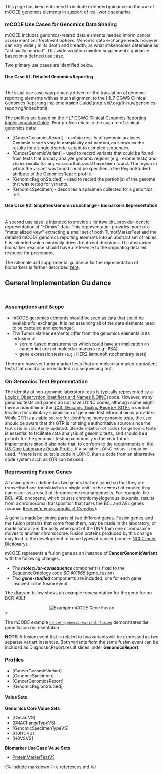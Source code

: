 <div markdown="1" class="note">
This page has been enhanced to include extended guidance on the use of mCODE genomics elements in support of real-world scenarios. 
</div>

### mCODE Use Cases for Genomics Data Sharing

mCODE includes genomics-related data elements needed inform cancer assessment and treatment options. Genomic data exchange needs however can vary widely in its depth and breadth, as what stakeholders determine as "actionally minimal". This wide variation merited supplemental guidance based on a defined use case. 

Two primary use cases are identified below.
<br />

#### Use Case #1: Detailed Genomics Reporting

<br />
The initial use case was primarily driven on the translation of genomic reporting elements with as much alignment to the [HL7 CGWG Clinical Genomics Reporting Implementation Guide](http://hl7.org/fhir/uv/genomics-reporting/index.html).

The profiles are based on the [HL7 CGWG Clinical Genomics Reporting Implementation Guide](http://hl7.org/fhir/uv/genomics-reporting/index.html). Four profiles relate to the capture of clinical genomics data:

* [CancerGenomicsReport] - contain results of genomic analyses. Genomic reports vary in complexity and content, as simple as the results for a single discrete variant to complex sequences.
* [CancerGenomicVariant] - used to record variants that could be found from tests that broadly analyze genomic regions (e.g.: exome tests) and stores results for any variants that could have been found. The region in which the variant was found could be specified in the RegionStudied attribute of the GenomicsReport profile.
* [GenomicRegionStudied] - used to record the portion(s) of the genome that was tested for variants.
* [GenomicSpecimen] - describes a specimen collected for a genomics test.

#### Use Case #2: Simplfied Genomics Exchange - Biomarkers Representation

<br />
A second use case is intended to provide a lightweight, provider-centric representation of "-Omics" data. This representation provides more of a "materialized view" extracting a small set of both TumorMarkerTest and the detailed mCODE genomics reporting elements into an abstract set of tables. It is intended which minimally drives treatment decisions. The abstracted biomarker resource should have a reference to the originating detailed resource for provenance.

The rationale and supplemental guidance for the representation of biomarkers is further described [here](genomics-biomarker.html).

## General Implementation Guidance

<br />

### Assumptions and Scope

* mCODE genomics elements should be seen as data that could be available for exchange. It is not assuming all of the data elements need to be captured and exchanged. 
* The Tumor Marker elements differ from the genomics elements in its inclusion of 
  * serum-based measurements which could have an implication on cancer but are not molecular markers (e.g.: PSA).
  * gene expression tests (e.g.: HER2 Immunohistochemistry tests)

There are however tumor marker tests that are molecular marker equivalent tests that could also be included in a sequencing test.
### On Genomics Test Representation

The identity of non-genomic laboratory tests is typically represented by a [Logical Observation Identifiers and Names (LOINC)](https://loinc.org/) code. However, many genomic tests and panels do not have LOINC codes, although some might have an identifier in the [NCBI Genomic Testing Registry (GTR)](https://www.ncbi.nlm.nih.gov/gtr/), a central location for voluntary submission of genomic test information by providers. While GTR is a viable source for identifying many genomic tests, the user should be aware that the GTR is not single authoritative source since the test data is voluntarily updated. Standardization of codes for genomic tests is essential to facilitate data analysis of genomic tests, and should be a priority for the genomics testing community in the near future. Implementers should also note that, to conform to the requirements of the [US Core Laboratory Result Profile](http://hl7.org/fhir/us/core/StructureDefinition-us-core-observation-lab.html), if a suitable LOINC exists, it must be used. If there is no suitable code in LOINC, then a code from an alternative code system such as GTR can be used.


### Representing Fusion Genes

A fusion gene is defined as two genes that are joined so that they are transcribed and translated as a single unit. In the context of cancer, they can occur as a result of chromosome rearrangements. For example, the BCL–ABL oncogene, which causes chronic myelogenous leukemia, results from a chromosomal transposition that fuses the BCL and ABL genes (source: [Brenner's Encyclopedia of Genetics](https://www.sciencedirect.com/referencework/9780080961569/brenners-encyclopedia-of-genetics)). 

A gene is made by joining parts of two different genes. Fusion genes, and the fusion proteins that come from them, may be made in the laboratory, or made naturally in the body when part of the DNA from one chromosome moves to another chromosome. Fusion proteins produced by this change may lead to the development of some types of cancer (source: [NCI Cancer Dictionary](https://www.cancer.gov/publications/dictionaries/cancer-terms/def/fusion-gene)).

mCODE represents a fusion gene as an instance of **CancerGenomicVariant** with the following changes:

* The _**molecular-consequence**_ component is fixed to the SequenceOntology code _SO:001565_ (gene_fusion)
* Two _**gene-studied**_ components are included, one for each gene involved in the fusion event.

The diagram below shows an example representation for the gene fusion BCR-ABL1:


<div style="text-align: center;">
<img src="mCODE-gene-fusion.svg" alt="Example mCODE Gene Fusion" />
</div>>

The mCODE example [`cancer-genomic-variant-fusion`](Observation-cancer-genomic-variant-fusion.html) demonstrates the gene fusion representation.

**NOTE:** A fusion event that is related to two variants will be expressed as two separate variant instances. Both variants from the same fusion event can be included as DiagnosticReport.result slices under **GenomicsReport**.

### Profiles

* [CancerGenomicVariant]
* [GenomicSpecimen]
* [CancerGenomicsReport]
* [GenomicRegionStudied]

#### Value Sets

**Genomics Core Value Sets**
* [ClinvarVS]
* [DNAChangeTypeVS]
* [GenomicSpecimenTypeVS]
* [HGNCVS]
* [HGVSVS]

**Biomarker Use Case Value Sets**
* [ProteinMarkerTestVS](ValueSet-biomarker-protein-marker-test-vs.html)


{% include markdown-link-references.md %}